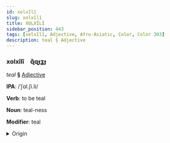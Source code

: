 ```yaml
---
id: xolxîlî
slug: xolxîlî
title: XOLXÎLÎ
sidebar_position: 443
tags: [xolxîlî, Adjective, Afro-Asiatic, Color, Color 303]
description: teal § Adjective
---
```


### xolxîlî&emsp;<span kind="abugida">ɋ͊ɋɟʓɟ</span>

*teal* **§** [Adjective](../../tags/Adjective)

**IPA**: /ˈʃɑl.ʃi.li/

**Verb**: to be teal

**Noun**: teal-ness

**Modifier**: teal

<details>
    <summary>Origin</summary>
    Arabic شَرْشِيرِيّ šaršīriyy /ʃar.ʃiː.rijj/<br/>
    <em>Afro-Asiatic Language Family</em>
</details>